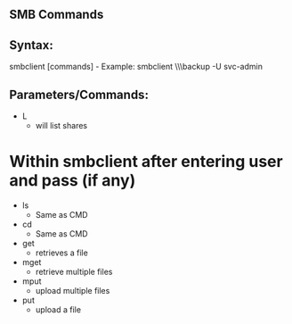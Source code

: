 ## SMB Commands

## Syntax: 
smbclient [commands] 
    - Example: 
        smbclient \\\\<target ip>\\backup -U svc-admin


## Parameters/Commands: 
- L 
    - will list shares


# Within smbclient after entering user and pass (if any)
- ls
  - Same as CMD 
- cd 
  - Same as CMD
- get 
  - retrieves a file
- mget 
  - retrieve multiple files
- mput
  - upload multiple files  
- put 
  - upload a file